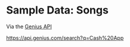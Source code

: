 # Sample Data: Songs

Via the [Genius API](https://docs.genius.com/#/search-h2)

https://api.genius.com/search?q=Cash%20App